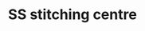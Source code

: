 ---
title: "SS stitching centre"
url: /thiruvananthapuram/ss-stitching-centre/
shop: Schneiderei
---